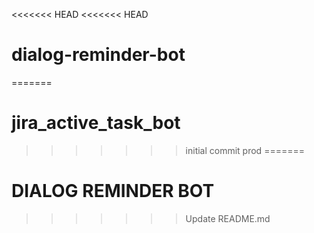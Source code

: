 <<<<<<< HEAD
<<<<<<< HEAD
# dialog-reminder-bot
=======
# jira_active_task_bot
>>>>>>> initial commit prod
=======
# DIALOG REMINDER BOT
>>>>>>> Update README.md
